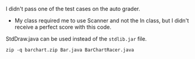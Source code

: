 I didn't pass one of the test cases on the auto grader.
- My class required me to use Scanner and not the In class, but I didn't receive a perfect score with this code.

StdDraw.java can be used instead of the `stdlib.jar` file.

    zip -q barchart.zip Bar.java BarChartRacer.java
